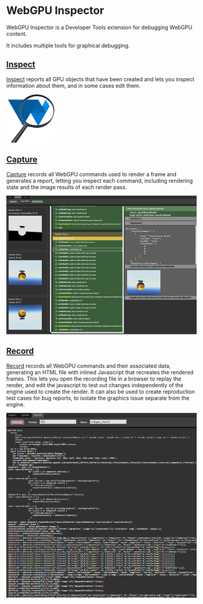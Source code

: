 # WebGPU Inspector

WebGPU Inspector is a Developer Tools extension for debugging WebGPU content.

It includes multiple tools for graphical debugging.

## [Inspect](inspect.md)

[Inspect](inspect.md) reports all GPU objects that have been created and lets you inspect information about them, and in some cases edit them.

![WebGPU Inspector](images/webgpu_inspector.png)

## [Capture](capture.md)

[Capture](capture.md) records all WebGPU commands used to render a frame and generates a report, letting you inspect each command, including rendering state and the image results of each render pass.

![Capture](images/capture.png)

## [Record](record.md)

[Record](record.md) records all WebGPU commands and their associated data, generating an HTML file with inlined Javascript that recreates the rendered frames. This lets you open the recording file in a browser to replay the render, and edit the javascript to test out changes independently of the engine used to create the render. It can also be used to create reproduction test cases for bug reports, to isolate the graphics issue separate from the engine.

![Record](images/record.png)
